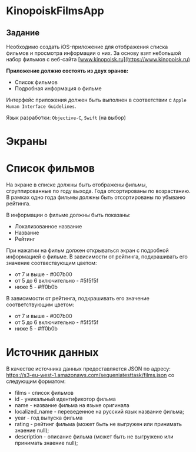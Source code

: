# KinopoiskFilmsApp

Задание
---

Необходимо создать iOS-приложение для отображения списка фильмов и просмотра информации о них. За основу взят небольшой набор фильмов с веб-сайта [www.kinopoisk.ru](https://www.kinopoisk.ru)

**Приложение должно состоять из двух эранов:**
- Список фильмов
- Подробная информация о фильме

Интерфейс приложения должен быть выполнен в соответствии с `Apple Human Interface Guidelines`.

Язык разработки: `Objective-C`, `Swift` (на выбор)

Экраны
===

Список фильмов
===

На экране в списке должны быть отображены фильмы, сгруппированные по году выхода. Года отсортированы по возрастанию. В рамках одно года фильмы должны быть отсортированы по убываню рейтинга.

В информации о фильме должны быть показаны:
- Локализованное название
- Название
- Рейтинг

При нажатии на фильм должен открываться экран с подробной информацией о фильме. В зависимости от рейтинга, подкрашивать его значение соотвествующим цветом:
- от 7 и выше - #007b00
- от 5 до 6 включительно - #5f5f5f
- ниже 5 - #ff0b0b

В зависимости от рейтинга, подкрашивать его значение соответствующим цветом:
- от 7 и выше - #007b00
- от 5 до 6 включительно - #5f5f5f
- ниже 5 - #ff0b0b

Источник данных
===

В качестве источника данных предоставляется JSON по адресу:
https://s3-eu-west-1.amazonaws.com/sequeniatesttask/films.json
со следующим форматом:

- films - список фильмов
- id - уникальный идентификотор фильма
- name - название фильма на языке оригинала
- localized_name - переведенное на русский язык название фильма;
- year - год выпуска фильма
- rating - рейтинг фильма (может быть не выгружен или принимать знаение null);
- description - описание фильма (может быть не выгружено или принимать знаение null);


